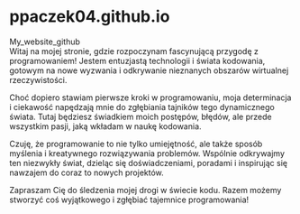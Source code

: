 # ppaczek04.github.io


My_website_github  
Witaj na mojej stronie, gdzie rozpoczynam fascynującą przygodę z programowaniem! Jestem entuzjastą technologii i świata kodowania, gotowym na nowe wyzwania i odkrywanie nieznanych obszarów wirtualnej rzeczywistości.

Choć dopiero stawiam pierwsze kroki w programowaniu, moja determinacja i ciekawość napędzają mnie do zgłębiania tajników tego dynamicznego świata. Tutaj będziesz świadkiem moich postępów, błędów, ale przede wszystkim pasji, jaką wkładam w naukę kodowania.

Czuję, że programowanie to nie tylko umiejętność, ale także sposób myślenia i kreatywnego rozwiązywania problemów. Wspólnie odkrywajmy ten niezwykły świat, dzieląc się doświadczeniami, poradami i inspirując się nawzajem do coraz to nowych projektów.

Zapraszam Cię do śledzenia mojej drogi w świecie kodu. Razem możemy stworzyć coś wyjątkowego i zgłębiać tajemnice programowania!
